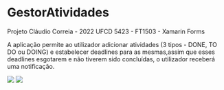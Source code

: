 # GestorAtividades

Projeto Cláudio Correia - 2022
UFCD 5423 - FT1503 - Xamarin Forms

A aplicação permite ao utilizador adicionar atividades (3 tipos - DONE, TO DO ou DOING)
e estabelecer deadlines para as mesmas,assim que esses deadlines
esgotarem e não tiverem sido concluídas, o utilizador receberá uma notificação.

<img src="GestorAtividades/pic1.PNG">

<img src="GestorAtividades/pic2.PNG">
